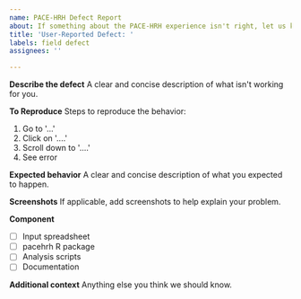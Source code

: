 ```yaml
---
name: PACE-HRH Defect Report
about: If something about the PACE-HRH experience isn't right, let us know!
title: 'User-Reported Defect: '
labels: field defect
assignees: ''

---
```


**Describe the defect**
A clear and concise description of what isn't working for you.

**To Reproduce**
Steps to reproduce the behavior:
1. Go to '...'
2. Click on '....'
3. Scroll down to '....'
4. See error

**Expected behavior**
A clear and concise description of what you expected to happen.

**Screenshots**
If applicable, add screenshots to help explain your problem.

**Component**
 - [ ] Input spreadsheet
 - [ ] pacehrh R package
 - [ ] Analysis scripts
 - [ ] Documentation

**Additional context**
Anything else you think we should know.
